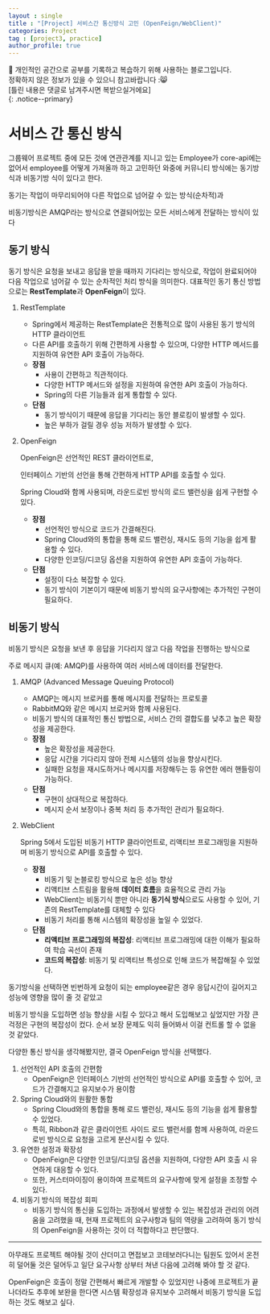 ```yaml
---
layout : single
title : "[Project] 서비스간 통신방식 고민 (OpenFeign/WebClient)"
categories: Project
tag : [project3, practice]
author_profile: true
---
```


📌 개인적인 공간으로 공부를 기록하고 복습하기 위해 사용하는 블로그입니다. <br>
정확하지 않은 정보가 있을 수 있으니 참고바랍니다 :😸 <br>
[틀린 내용은 댓글로 남겨주시면 복받으실거에요]  
{: .notice--primary}

# 서비스 간 통신 방식 

그룹웨어 프로젝트 중에 모든 것에 연관관계를 지니고 있는 Employee가 core-api에는 없어서 employee를 어떻게 가져올까 하고 고민하던 와중에 커뮤니티 방식에는 동기방식과 비동기방 식이 있다고 한다.

동기는 작업이 마무리되어야 다른 작업으로 넘어갈 수 있는 방식(순차적)과 

비동기방식은 AMQP라는 방식으로 연결되어있는 모든 서비스에게 전달하는 방식이 있다

## 동기 방식

동기 방식은 요청을 보내고 응답을 받을 때까지 기다리는 방식으로, 작업이 완료되어야 다음 작업으로 넘어갈 수 있는 순차적인 처리 방식을 의미한다. 대표적인 동기 통신 방법으로는 **RestTemplate**과 **OpenFeign**이 있다.

1. RestTemplate
    - Spring에서 제공하는 RestTemplate은 전통적으로 많이 사용된 동기 방식의 HTTP 클라이언트
    - 다른 API를 호출하기 위해 간편하게 사용할 수 있으며, 다양한 HTTP 메서드를 지원하여 유연한 API 호출이 가능하다.
    - **장점**
        - 사용이 간편하고 직관적이다.
        - 다양한 HTTP 메서드와 설정을 지원하여 유연한 API 호출이 가능하다.
        - Spring의 다른 기능들과 쉽게 통합할 수 있다.
    - **단점**
        - 동기 방식이기 때문에 응답을 기다리는 동안 블로킹이 발생할 수 있다.
        - 높은 부하가 걸릴 경우 성능 저하가 발생할 수 있다.
2. OpenFeign
    
    OpenFeign은 선언적인 REST 클라이언트로,
    
    인터페이스 기반의 선언을 통해 간편하게 HTTP API를 호출할 수 있다. 
    
    Spring Cloud와 함께 사용되며, 라운드로빈 방식의 로드 밸런싱을 쉽게 구현할 수 있다.
    
    - **장점**
        - 선언적인 방식으로 코드가 간결해진다.
        - Spring Cloud와의 통합을 통해 로드 밸런싱, 재시도 등의 기능을 쉽게 활용할 수 있다.
        - 다양한 인코딩/디코딩 옵션을 지원하여 유연한 API 호출이 가능하다.
    - **단점**
        - 설정이 다소 복잡할 수 있다.
        - 동기 방식이 기본이기 때문에 비동기 방식의 요구사항에는 추가적인 구현이 필요하다.

## 비동기 방식

비동기 방식은 요청을 보낸 후 응답을 기다리지 않고 다음 작업을 진행하는 방식으로

주로 메시지 큐(예: AMQP)를 사용하여 여러 서비스에 데이터를 전달한다.

1. AMQP (Advanced Message Queuing Protocol)
    - AMQP는 메시지 브로커를 통해 메시지를 전달하는 프로토콜
    - RabbitMQ와 같은 메시지 브로커와 함께 사용된다.
    - 비동기 방식의 대표적인 통신 방법으로, 서비스 간의 결합도를 낮추고 높은 확장성을 제공한다.
    - **장점**
        - 높은 확장성을 제공한다.
        - 응답 시간을 기다리지 않아 전체 시스템의 성능을 향상시킨다.
        - 실패한 요청을 재시도하거나 메시지를 저장해두는 등 유연한 에러 핸들링이 가능하다.
    - **단점**
        - 구현이 상대적으로 복잡하다.
        - 메시지 순서 보장이나 중복 처리 등 추가적인 관리가 필요하다.
2. WebClient
    
    Spring 5에서 도입된 비동기 HTTP 클라이언트로, 리액티브 프로그래밍을 지원하며 비동기 방식으로 API를 호출할 수 있다.
    
    - **장점**
        - 비동기 및 논블로킹 방식으로 높은 성능 향상
        - 리액티브 스트림을 활용해 **데이터 흐름**을 효율적으로 관리 가능
        - WebClient는 비동기식 뿐만 아니라 **동기식 방식**으로도 사용할 수 있어, 기존의 RestTemplate를 대체할 수 있다
        - 비동기 처리를 통해 시스템의 확장성을 높일 수 있었다.
    - **단점**
        - **리액티브 프로그래밍의 복잡성**: 리액티브 프로그래밍에 대한 이해가 필요하여 학습 곡선이 존재
        - **코드의 복잡성**: 비동기 및 리액티브 특성으로 인해 코드가 복잡해질 수 있었다.

동기방식을 선택하면 빈번하게 요청이 되는 employee같은 경우 응답시간이 길어지고 성능에 영향을 많이 줄 것 같았고

비동기 방식을 도입하면 성능 향상을 시킬 수 있다고 해서 도입해보고 싶었지만 가장 큰 걱정은 구현의 복잡성이 컸다. 순서 보장 문제도 익히 들어봐서 이걸 컨트롤 할 수 없을 것 같았다. 

다양한 통신 방식을 생각해봤지만, 결국 OpenFeign 방식을 선택했다.

1. 선언적인 API 호출의 간편함
    - OpenFeign은 인터페이스 기반의 선언적인 방식으로 API를 호출할 수 있어, 코드가 간결해지고 유지보수가 용이함
2. Spring Cloud와의 원활한 통합
    - Spring Cloud와의 통합을 통해 로드 밸런싱, 재시도 등의 기능을 쉽게 활용할 수 있었다.
    - 특히, Ribbon과 같은 클라이언트 사이드 로드 밸런서를 함께 사용하여, 라운드로빈 방식으로 요청을 고르게 분산시킬 수 있다.
3. 유연한 설정과 확장성
    - OpenFeign은 다양한 인코딩/디코딩 옵션을 지원하여, 다양한 API 호출 시 유연하게 대응할 수 있다.
    - 또한, 커스터마이징이 용이하여 프로젝트의 요구사항에 맞게 설정을 조정할 수 있다.
4. 비동기 방식의 복잡성 회피
    - 비동기 방식의 통신을 도입하는 과정에서 발생할 수 있는 복잡성과 관리의 어려움을 고려했을 때, 현재 프로젝트의 요구사항과 팀의 역량을 고려하여 동기 방식의 OpenFeign을 사용하는 것이 더 적합하다고 판단했다.

---

아무래도 프로젝트 해야될 것이 산더미고 면접보고 코테보러다니는 팀원도 있어서 온전히 덜어둘 것은 덜어두고 일단 요구사항 상부터 쳐낸 다음에 고려해 봐야 할 것 같다.

OpenFeign은 호출이 정말 간편해서 빠르게 개발할 수 있었지만 나중에 프로젝트가 끝나더라도 추후에 보완을 한다면 시스템 확장성과 유지보수 고려해서 비동기 방식을 도입하는 것도 해보고 싶다.